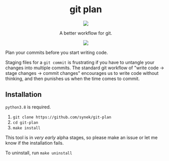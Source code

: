 <h1 align="center">git plan</h1>
<p align="center">
  <img src="https://github.com/synek/git-plan/workflows/Full%20Tests/badge.svg">
</p>
<p align="center">
A better workflow for git.
</p>

<p align="center">
  <img src="https://user-images.githubusercontent.com/9436784/110201184-ae83e280-7e59-11eb-82a0-7b205d8a725b.png">
</p>

<p>
    Plan your commits before you start writing code.
</p>

<p>
    Staging files for a <code>git commit</code> is frustrating if you have to untangle your changes into
    multiple commits. The standard git workflow of "write code -> stage changes -> commit changes" encourages us to
    write code without thinking, and then punishes us when the time comes to commit.
</p>

<h2>Installation</h2>
<p><code>python3.8</code> is required.</p>
<ol>
    <li><code>git clone https://github.com/synek/git-plan</code></li>
    <li><code>cd git-plan</code></li>
    <li><code>make install</code></li>
</ol>
<p>
    This tool is in <i>very early</i> alpha stages, so please make an issue or let me know if the installation fails.
</p>
<p>
    To uninstall, run <code>make uninstall</code>
</p>
